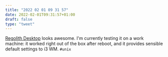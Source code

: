 ```yaml
---
title: "2022 02 01 09 31 57"
date: 2022-02-01T09:31:57+01:00
draft: false
type: "tweet"
---
```

[Regolith Desktop](https://regolith-linux.org/) looks awesome. I'm currently testing it on a work machine: it worked right out of the box after reboot, and it provides sensible default settings to i3 WM. `#unix`
